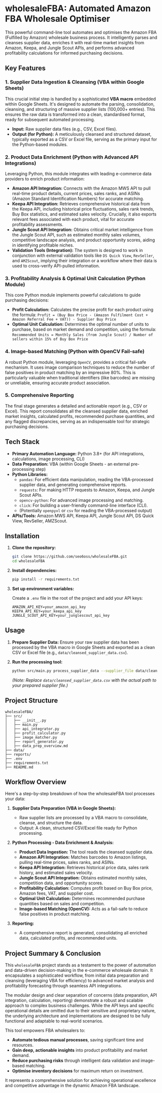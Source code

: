 # wholesaleFBA: Automated Amazon FBA Wholesale Optimiser

This powerful command-line tool automates and optimises the Amazon FBA (Fulfilled by Amazon) wholesale business process. It intelligently parses and cleanses supplier data, enriches it with real-time market insights from Amazon, Keepa, and Jungle Scout APIs, and performs advanced profitability calculations for informed purchasing decisions.

## Key Features

### 1. Supplier Data Ingestion & Cleansing (VBA within Google Sheets)

This crucial initial step is handled by a sophisticated **VBA macro** embedded within Google Sheets. It's designed to automate the parsing, consolidation, cleansing, and structuring of massive supplier lists (100,000+ entries). This ensures the raw data is transformed into a clean, standardised format, ready for subsequent automated processing.

*   **Input:** Raw supplier data files (e.g., CSV, Excel files).
*   **Output (for Python):** A meticulously cleansed and structured dataset, typically exported as a CSV or Excel file, serving as the primary input for the Python-based modules.

### 2. Product Data Enrichment (Python with Advanced API Integrations)

Leveraging Python, this module integrates with leading e-commerce data providers to enrich product information:

*   **Amazon API Integration:** Connects with the Amazon MWS API to pull real-time product details, current prices, sales ranks, and ASINs (Amazon Standard Identification Numbers) for accurate matching.
*   **Keepa API Integration:** Retrieves comprehensive historical data from the Keepa API, including historical price fluctuations, sales rank trends, Buy Box statistics, and estimated sales velocity. Crucially, it also exports relevant fees associated with each product, vital for accurate profitability assessments.
*   **Jungle Scout API Integration:** Obtains critical market intelligence from the Jungle Scout API, such as estimated monthly sales volumes, competitive landscape analysis, and product opportunity scores, aiding in identifying profitable niches.
*   **Validation Tools (Integration):** The system is designed to work in conjunction with external validation tools like `DS Quick View`, `RevSeller`, and `AMZScout`, implying their integration or a workflow where their data is used to cross-verify API-pulled information.

### 3. Profitability Analysis & Optimal Unit Calculation (Python Module)

This core Python module implements powerful calculations to guide purchasing decisions:

*   **Profit Calculation:** Calculates the precise profit for each product using the formula:
    `Profit = (Buy Box Price - (Amazon Fulfilment Cost + Amazon Referral Fee + VAT)) - Supplier Buy Price`
*   **Optimal Unit Calculation:** Determines the optimal number of units to purchase, based on market demand and competition, using the formula:
    `Recommended Units = Monthly Sales (from Jungle Scout) / Number of sellers within 15% of Buy Box Price`

### 4. Image-based Matching (Python with OpenCV Fail-safe)

A robust Python module, leveraging `OpenCV`, provides a critical fail-safe mechanism. It uses image comparison techniques to reduce the number of false positives in product matching by an impressive 80%. This is particularly valuable when traditional identifiers (like barcodes) are missing or unreliable, ensuring accurate product association.

### 5. Comprehensive Reporting

The final stage generates a detailed and actionable report (e.g., CSV or Excel). This report consolidates all the cleansed supplier data, enriched market insights, calculated profits, recommended purchase quantities, and any flagged discrepancies, serving as an indispensable tool for strategic purchasing decisions.

## Tech Stack

*   **Primary Automation Language:** Python 3.8+ (for API integrations, calculations, image processing, CLI)
*   **Data Preparation:** VBA (within Google Sheets - an external pre-processing step)
*   **Python Libraries:**
    *   `pandas`: For efficient data manipulation, reading the VBA-processed supplier data, and generating comprehensive reports.
    *   `requests`: For making HTTP requests to Amazon, Keepa, and Jungle Scout APIs.
    *   `opencv-python`: For advanced image processing and matching.
    *   `click`: For building a user-friendly command-line interface (CLI).
    *   (Potentially `openpyxl` or `csv` for reading the VBA-processed output)
*   **APIs/Tools:** Amazon MWS API, Keepa API, Jungle Scout API, DS Quick View, RevSeller, AMZScout.

## Installation

1.  **Clone the repository:**

    ```bash
    git clone https://github.com/seo6oss/wholesaleFBA.git
    cd wholesaleFBA
    ```

2.  **Install dependencies:**

    ```bash
    pip install -r requirements.txt
    ```

3.  **Set up environment variables:**

    Create a `.env` file in the root of the project and add your API keys:

    ```
    AMAZON_API_KEY=your_amazon_api_key
    KEEPA_API_KEY=your_keepa_api_key
    JUNGLE_SCOUT_API_KEY=your_junglescout_api_key
    ```

## Usage

1.  **Prepare Supplier Data:** Ensure your raw supplier data has been processed by the VBA macro in Google Sheets and exported as a clean CSV or Excel file (e.g., `data/cleansed_supplier_data.csv`).

2.  **Run the processing tool:**

    ```bash
    python src/main.py process_supplier_data --supplier_file data/cleansed_supplier_data.csv
    ```

    *(Note: Replace `data/cleansed_supplier_data.csv` with the actual path to your prepared supplier file.)*

## Project Structure

```
wholesaleFBA/
├── src/
│   ├── __init__.py
│   ├── main.py
│   ├── api_integrator.py
│   ├── profit_calculator.py
│   ├── image_matcher.py
│   ├── report_generator.py
│   ├── data_prep_overview.md
├── data/
├── reports/
├── .env
├── requirements.txt
├── README.md
```

## Workflow Overview

Here's a step-by-step breakdown of how the wholesaleFBA tool processes your data:

1.  **Supplier Data Preparation (VBA in Google Sheets):**
    *   Raw supplier lists are processed by a VBA macro to consolidate, cleanse, and structure the data.
    *   Output: A clean, structured CSV/Excel file ready for Python processing.

2.  **Python Processing - Data Enrichment & Analysis:**
    *   **Product Data Ingestion:** The tool reads the cleansed supplier data.
    *   **Amazon API Integration:** Matches barcodes to Amazon listings, pulling real-time prices, sales ranks, and ASINs.
    *   **Keepa API Integration:** Retrieves historical price data, sales rank history, and estimated sales velocity.
    *   **Jungle Scout API Integration:** Obtains estimated monthly sales, competition data, and opportunity scores.
    *   **Profitability Calculation:** Computes profit based on Buy Box price, Amazon fees, VAT, and supplier cost.
    *   **Optimal Unit Calculation:** Determines recommended purchase quantities based on sales and competition.
    *   **Image-based Matching (OpenCV):** Acts as a fail-safe to reduce false positives in product matching.

3.  **Reporting:**
    *   A comprehensive report is generated, consolidating all enriched data, calculated profits, and recommended units.

## Project Summary & Conclusion

This `wholesaleFBA` project stands as a testament to the power of automation and data-driven decision-making in the e-commerce wholesale domain. It encapsulates a sophisticated workflow, from initial data preparation and cleansing (leveraging VBA for efficiency) to advanced market analysis and profitability forecasting through seamless API integrations.

The modular design and clear separation of concerns (data preparation, API integration, calculation, reporting) demonstrate a robust and scalable approach to complex business challenges. While the API keys and specific operational details are omitted due to their sensitive and proprietary nature, the underlying architecture and implementations are designed to be fully functional and adaptable to real-world scenarios.

This tool empowers FBA wholesalers to:

*   **Automate tedious manual processes**, saving significant time and resources.
*   **Gain deep, actionable insights** into product profitability and market demand.
*   **Reduce purchasing risks** through intelligent data validation and image-based matching.
*   **Optimise inventory decisions** for maximum return on investment.

It represents a comprehensive solution for achieving operational excellence and competitive advantage in the dynamic Amazon FBA landscape.
